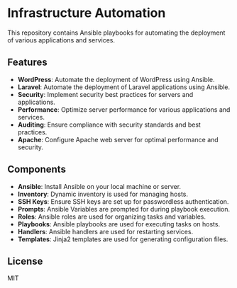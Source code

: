 # Infrastructure Automation

This repository contains Ansible playbooks for automating the deployment of various applications and services.

## Features

- **WordPress**: Automate the deployment of WordPress using Ansible.
- **Laravel**: Automate the deployment of Laravel applications using Ansible.
- **Security**: Implement security best practices for servers and applications.
- **Performance**: Optimize server performance for various applications and services.
- **Auditing**: Ensure compliance with security standards and best practices.
- **Apache**: Configure Apache web server for optimal performance and security.

## Components

- **Ansible**: Install Ansible on your local machine or server.
- **Inventory**: Dynamic inventory is used for managing hosts.
- **SSH Keys**: Ensure SSH keys are set up for passwordless authentication.
- **Prompts**: Ansible Variables are prompted for during playbook execution.
- **Roles**: Ansible roles are used for organizing tasks and variables.
- **Playbooks**: Ansible playbooks are used for executing tasks on hosts.
- **Handlers**: Ansible handlers are used for restarting services.
- **Templates**: Jinja2 templates are used for generating configuration files.


## License

MIT
